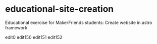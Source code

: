 # educational-site-creation
Educational exercise for MakerFriends students: Create website in astro framework

edit0
edit150
edit151
edit152
